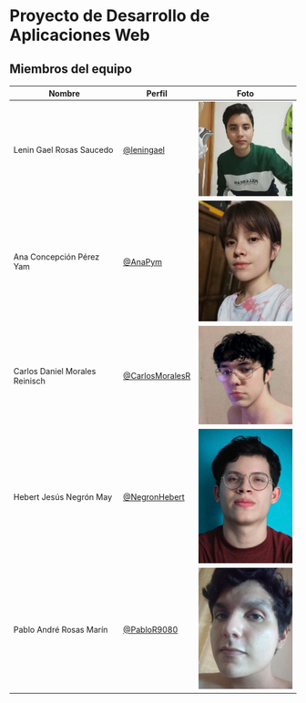 # Proyecto de Desarrollo de Aplicaciones Web
## Miembros del equipo
| Nombre | Perfil | Foto |
| -- | -- | -- |
| Lenin Gael Rosas Saucedo | [@leningael](https://github.com/leningael)| <img src="/miembros-equipo/foto-lenin.jpg" width="200"> |
| Ana Concepción Pérez Yam | [@AnaPym](https://github.com/AnaPym)| <img src="/miembros-equipo/foto-ana.jpg" width="200"> |
| Carlos Daniel Morales Reinisch | [@CarlosMoralesR](https://github.com/CarlosMoralesR)| <img src="/miembros-equipo/foto-carlos.jpeg" width="200"> |
| Hebert Jesús Negrón May | [@NegronHebert](https://github.com/NegronHebert)| <img src="/miembros-equipo/foto-hebert.jpeg" width="200"> |
| Pablo André Rosas Marín | [@PabloR9080](https://github.com/PabloR9080) | <img src="/miembros-equipo/foto-pablo.jpg" width="200"> |